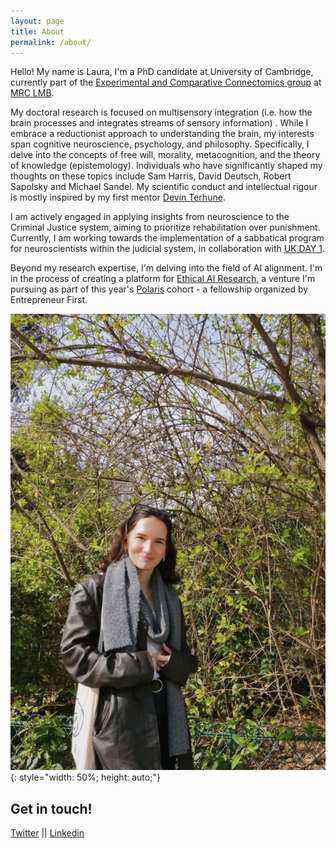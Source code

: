 ```yaml
---
layout: page
title: About
permalink: /about/
---
```


Hello! My name is Laura, I'm a PhD candidate at University of Cambridge, currently part of the [Experimental and Comparative Connectomics group](https://syn.mrc-lmb.cam.ac.uk/index.html) at [MRC LMB](https://www2.mrc-lmb.cam.ac.uk/about-lmb/). 

My doctoral research is focused on multisensory integration (i.e. how the brain processes and integrates streams of sensory information) . While I embrace a reductionist approach to understanding the brain, my interests span  cognitive neuroscience, psychology, and philosophy. Specifically, I delve into the concepts of free will, morality, metacognition, and the theory of knowledge (epistemology). Individuals who have significantly shaped my thoughts on these topics include Sam Harris, David Deutsch, Robert Sapolsky and Michael Sandel. My scientific conduct and intellectual rigour is mostly inspired by my first mentor [Devin Terhune](https://en.wikipedia.org/wiki/Devin_Terhune).  

I am actively engaged in applying insights from neuroscience to the Criminal Justice system, aiming to prioritize rehabilitation over punishment. Currently, I am working towards the implementation of a sabbatical program for neuroscientists within the judicial system, in collaboration with [UK DAY 1](https://ukdayone.org/). 


Beyond my research expertise, I'm delving into the field of AI alignment. I'm in the process of creating a platform for [Ethical AI Research](https://lauralungu.com/blog/ethicalAIinstitute/), a venture I'm pursuing as part of this year's [Polaris](https://www.polaris-fellowship.com/)  cohort - a fellowship organized by Entrepreneur First.


![portrait](/images/portrait.JPG){: style="width: 50%; height: auto;"}



Get in touch!
--
[Twitter](https://twitter.com/LauraLungum)
||
[Linkedin](https://www.linkedin.com/in/laura-lungu-907616135/)

